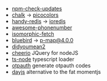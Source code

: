 
- [npm-check-updates](https://www.npmjs.com/package/npm-check-updates)
- [chalk](https://www.npmjs.com/package/chalk) -> [picocolors](https://www.npmjs.com/package/chalk)
- [handy-redis](https://www.npmjs.com/package/handy-redis) -> [ioredis](https://www.npmjs.com/package/ioredis)
- [awesome-phonenumber](https://www.npmjs.com/package/awesome-phonenumber)
- [isomorphic-fetch](https://www.npmjs.com/package/isomorphic-fetch)
- [bluebird](https://www.npmjs.com/package/bluebird) -> [p-map@4.0.0](https://www.npmjs.com/package/p-map)
- [didyoumean2](https://www.npmjs.com/package/didyoumean2)
- [cheerio](https://www.npmjs.com/package/cheerio) JQuery for nodeJS
- [ts-node](https://www.npmjs.com/package/ts-node) typescript loader
- [otpauth](https://www.npmjs.com/package/otpauth) generate otpauth codes
- [dayjs](https://www.npmjs.com/package/dayjs) alternative to the fat momentjs
  
